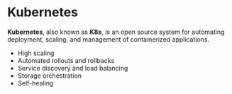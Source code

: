 # Kubernetes

**Kubernetes**, also known as **K8s**, is an open source system for automating deployment, scaling, and management of containerized applications.

- High scaling
- Automated rollouts and rollbacks
- Service discovery and load balancing
- Storage orchestration
- Self-healing
